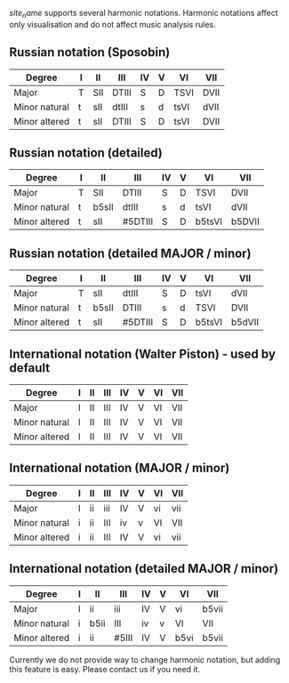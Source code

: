 $site_name$ supports several harmonic notations. Harmonic notations affect only visualisation and do not affect music analysis rules.

## Russian notation (Sposobin)

| Degree                                                     | I | II    | III     | IV | V | VI     | VII    |
|------------------------------------------------------------|---|-------|---------|----|---|--------|--------|
| Major                                                      | T | SII   | DTIII   | S  | D | TSVI   | DVII   |
| Minor natural                                              | t | sII   | dtIII   | s  | d | tsVI   | dVII   |
| Minor altered                                              | t | sII   | DTIII   | S  | D | tsVI   | DVII   |

## Russian notation (detailed)

| Degree                                                     | I | II    | III     | IV | V | VI     | VII    |
|------------------------------------------------------------|---|-------|---------|----|---|--------|--------|
| Major                                                      | T | SII   | DTIII   | S  | D | TSVI   | DVII |
| Minor natural                                              | t | b5sII | dtIII   | s  | d | tsVI   | dVII   |
| Minor altered                                              | t | sII   | #5DTIII | S  | D | b5tsVI | b5DVII |

## Russian notation (detailed MAJOR / minor)

| Degree                                                     | I | II    | III     | IV | V | VI     | VII    |
|------------------------------------------------------------|---|-------|---------|----|---|--------|--------|
| Major                                                      | T | sII   | dtIII   | S  | D | tsVI   | dVII |
| Minor natural                                              | t | b5sII | DTIII   | s  | d | TSVI   | DVII   |
| Minor altered                                              | t | sII   | #5DTIII | S  | D | b5tsVI | b5dVII |

## International notation (Walter Piston) - used by default

| Degree                                                     | I | II    | III     | IV | V | VI     | VII    |
|------------------------------------------------------------|---|-------|---------|----|---|--------|--------|
| Major                                                      | I | II    | III     | IV | V | VI     | VII    |
| Minor natural                                              | I | II    | III     | IV | V | VI     | VII    |
| Minor altered                                              | I | II    | III     | IV | V | VI     | VII    |

## International notation (MAJOR / minor)

| Degree                                                     | I | II    | III     | IV | V | VI     | VII    |
|------------------------------------------------------------|---|-------|---------|----|---|--------|--------|
| Major                                                      | I | ii    | iii     | IV | V | vi     | vii    |
| Minor natural                                              | i | ii    | III     | iv | v | VI     | VII    |
| Minor altered                                              | i | ii    | III     | IV | V | vi     | vii    |

## International notation (detailed MAJOR / minor)

| Degree                                                     | I | II    | III     | IV | V | VI     | VII    |
|------------------------------------------------------------|---|-------|---------|----|---|--------|--------|
| Major                                                      | I | ii    | iii     | IV | V | vi     | b5vii  |
| Minor natural                                              | i | b5ii  | III     | iv | v | VI     | VII    |
| Minor altered                                              | i | ii    | #5III   | IV | V | b5vi   | b5vii  |

Currently we do not provide way to change harmonic notation, but adding this feature is easy. Please contact us if you need it.

